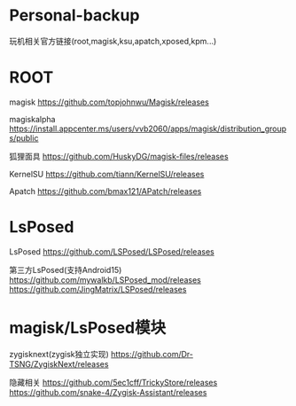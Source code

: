 # Personal-backup
玩机相关官方链接(root,magisk,ksu,apatch,xposed,kpm...)
# ROOT
magisk
https://github.com/topjohnwu/Magisk/releases

magiskalpha
https://install.appcenter.ms/users/vvb2060/apps/magisk/distribution_groups/public

狐狸面具
https://github.com/HuskyDG/magisk-files/releases

KernelSU
https://github.com/tiann/KernelSU/releases

Apatch
https://github.com/bmax121/APatch/releases
# LsPosed
LsPosed
https://github.com/LSPosed/LSPosed/releases

第三方LsPosed(支持Android15)
https://github.com/mywalkb/LSPosed_mod/releases
https://github.com/JingMatrix/LSPosed/releases
# magisk/LsPosed模块
zygisknext(zygisk独立实现)
https://github.com/Dr-TSNG/ZygiskNext/releases

隐藏相关
https://github.com/5ec1cff/TrickyStore/releases
https://github.com/snake-4/Zygisk-Assistant/releases

